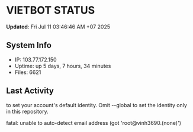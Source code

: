 # VIETBOT STATUS
**Updated**: Fri Jul 11 03:46:46 AM +07 2025

## System Info
- IP: 103.77.172.150
- Uptime: up 5 days, 7 hours, 34 minutes
- Files: 6621

## Last Activity

to set your account's default identity.
Omit --global to set the identity only in this repository.

fatal: unable to auto-detect email address (got 'root@vinh3690.(none)')
